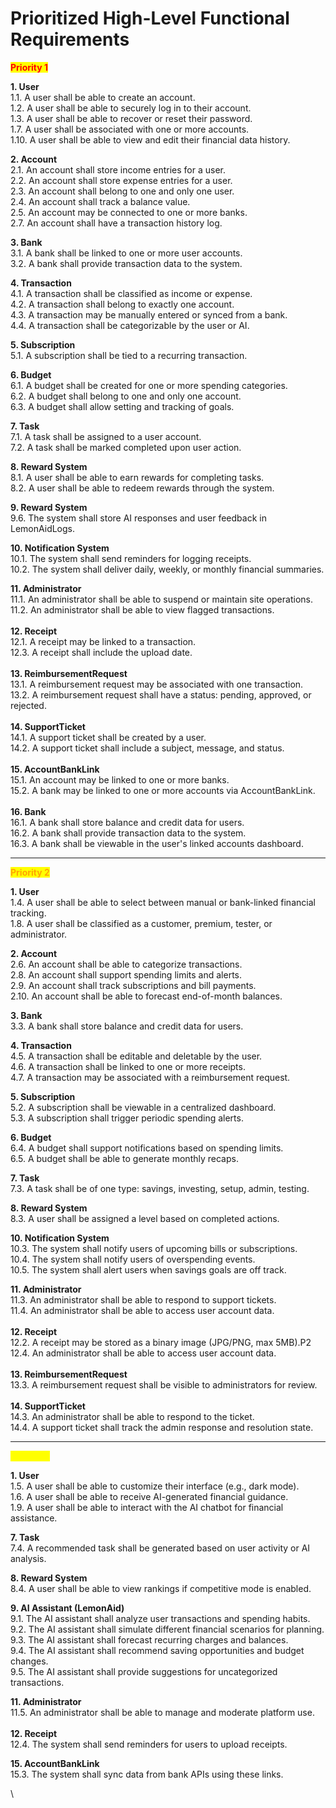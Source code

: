 # Prioritized High-Level Functional Requirements

<mark style="color:red;">**Priority 1**</mark>

**1. User**\
1.1. A user shall be able to create an account. \
1.2. A user shall be able to securely log in to their account. \
1.3. A user shall be able to recover or reset their password. \
1.7. A user shall be associated with one or more accounts. \
1.10. A user shall be able to view and edit their financial data history.&#x20;

**2. Account**\
2.1. An account shall store income entries for a user. \
2.2. An account shall store expense entries for a user. \
2.3. An account shall belong to one and only one user. \
2.4. An account shall track a balance value. \
2.5. An account may be connected to one or more banks.\
2.7. An account shall have a transaction history log.&#x20;

**3. Bank**\
3.1. A bank shall be linked to one or more user accounts.\
3.2. A bank shall provide transaction data to the system.

**4. Transaction**\
4.1. A transaction shall be classified as income or expense.\
4.2. A transaction shall belong to exactly one account. \
4.3. A transaction may be manually entered or synced from a bank.\
4.4. A transaction shall be categorizable by the user or AI.&#x20;

**5. Subscription** \
5.1. A subscription shall be tied to a recurring transaction.

**6. Budget** \
6.1. A budget shall be created for one or more spending categories.\
6.2. A budget shall belong to one and only one account. \
6.3. A budget shall allow setting and tracking of goals.&#x20;

**7. Task**\
7.1. A task shall be assigned to a user account.\
7.2. A task shall be marked completed upon user action.

**8. Reward System**\
8.1. A user shall be able to earn rewards for completing tasks. \
8.2. A user shall be able to redeem rewards through the system.&#x20;

**9. Reward System**\
9.6. The system shall store AI responses and user feedback in LemonAidLogs.&#x20;

**10. Notification System**\
10.1. The system shall send reminders for logging receipts.\
10.2. The system shall deliver daily, weekly, or monthly financial summaries.&#x20;

**11. Administrator**\
11.1. An administrator shall be able to suspend or maintain site operations. \
11.2. An administrator shall be able to view flagged transactions. \
\
**12. Receipt**\
12.1. A receipt may be linked to a transaction. \
12.3. A receipt shall include the upload date. \
\
**13. ReimbursementRequest**\
13.1. A reimbursement request may be associated with one transaction.\
13.2. A reimbursement request shall have a status: pending, approved, or rejected.\
\
**14. SupportTicket**\
14.1. A support ticket shall be created by a user. \
14.2. A support ticket shall include a subject, message, and status. \
\
**15. AccountBankLink**\
15.1. An account may be linked to one or more banks. \
15.2. A bank may be linked to one or more accounts via AccountBankLink. \
\
**16. Bank**\
16.1. A bank shall store balance and credit data for users. \
16.2. A bank shall provide transaction data to the system. \
16.3. A bank shall be viewable in the user's linked accounts dashboard.

***

<mark style="color:orange;">**Priority 2**</mark>

**1. User**\
1.4. A user shall be able to select between manual or bank-linked financial tracking. \
1.8. A user shall be classified as a customer, premium, tester, or administrator.&#x20;

**2. Account**\
2.6. An account shall be able to categorize transactions. \
2.8. An account shall support spending limits and alerts.\
2.9. An account shall track subscriptions and bill payments. \
2.10. An account shall be able to forecast end-of-month balances.&#x20;

**3. Bank** \
3.3. A bank shall store balance and credit data for users.&#x20;

**4. Transaction** \
4.5. A transaction shall be editable and deletable by the user. \
4.6. A transaction shall be linked to one or more receipts.\
4.7. A transaction may be associated with a reimbursement request.&#x20;

**5. Subscription** \
5.2. A subscription shall be viewable in a centralized dashboard. \
5.3. A subscription shall trigger periodic spending alerts.&#x20;

**6. Budget** \
6.4. A budget shall support notifications based on spending limits. \
6.5. A budget shall be able to generate monthly recaps.&#x20;

**7. Task**\
7.3. A task shall be of one type: savings, investing, setup, admin, testing.&#x20;

**8. Reward System**\
8.3. A user shall be assigned a level based on completed actions.&#x20;

**10. Notification System**\
10.3. The system shall notify users of upcoming bills or subscriptions.\
10.4. The system shall notify users of overspending events. \
10.5. The system shall alert users when savings goals are off track.&#x20;

**11. Administrator**\
11.3. An administrator shall be able to respond to support tickets. \
11.4. An administrator shall be able to access user account data. \
\
**12. Receipt**\
12.2. A receipt may be stored as a binary image (JPG/PNG, max 5MB).P2\
12.4. An administrator shall be able to access user account data. \
\
**13. ReimbursementRequest**\
13.3. A reimbursement request shall be visible to administrators for review.\
\
**14. SupportTicket**\
14.3. An administrator shall be able to respond to the ticket. \
14.4. A support ticket shall track the admin response and resolution state.&#x20;

***

<mark style="color:yellow;">**Priority 3**</mark>

**1. User**\
1.5. A user shall be able to customize their interface (e.g., dark mode). \
1.6. A user shall be able to receive AI-generated financial guidance. \
1.9. A user shall be able to interact with the AI chatbot for financial assistance.

**7. Task**\
7.4. A recommended task shall be generated based on user activity or AI analysis.&#x20;

**8. Reward System**\
8.4. A user shall be able to view rankings if competitive mode is enabled.&#x20;

**9. AI Assistant (LemonAid)**\
9.1. The AI assistant shall analyze user transactions and spending habits.\
9.2. The AI assistant shall simulate different financial scenarios for planning. \
9.3. The AI assistant shall forecast recurring charges and balances. \
9.4. The AI assistant shall recommend saving opportunities and budget changes. \
9.5. The AI assistant shall provide suggestions for uncategorized transactions.&#x20;

**11. Administrator**\
11.5. An administrator shall be able to manage and moderate platform use.\
&#x20;\
**12. Receipt**\
12.4. The system shall send reminders for users to upload receipts.

**15. AccountBankLink**\
15.3. The system shall sync data from bank APIs using these links.

\

